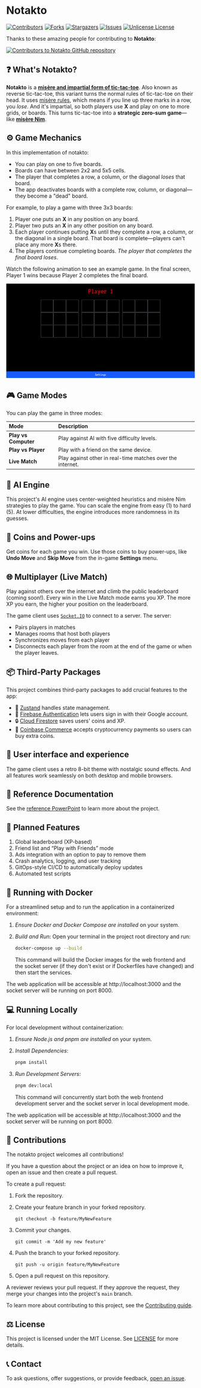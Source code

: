 # Notakto

[![Contributors][contributors-shield]][contributors-url]
[![Forks][forks-shield]][forks-url]
[![Stargazers][stars-shield]][stars-url]
[![Issues][issues-shield]][issues-url]
[![Unlicense License][license-shield]][license-url]


Thanks to these amazing people for contributing to **Notakto**:

<a href="https://github.com/Rakshitg600/notakto-website/graphs/contributors">
  <img src="https://contrib.rocks/image?repo=Rakshitg600/notakto-website" alt="Contributors to Notakto GitHub repository" />

</a>

## :question: What's Notakto?

**Notakto** is a [**misère and impartial form of tic-tac-toe**][1]. Also known as reverse tic-tac-toe, this variant turns the normal rules of tic-tac-toe on their head. It uses [misère rules][3], which means if you line up three marks in a row, you _lose_. And it's impartial, so both players use **X** and play on one to more grids, or boards. This turns tic-tac-toe into a **strategic zero-sum game**—like [**misère Nim**][2].

## :gear: Game Mechanics

In this implementation of notakto:

* You can play on one to five boards.
* Boards can have between 2x2 and 5x5 cells.
* The player that completes a row, a column, or the diagonal _loses_ that board.
* The app deactivates boards with a complete row, column, or diagonal—they become a "dead" board.

For example, to play a game with three 3x3 boards:

1. Player one puts an **X** in any position on any board.
1. Player two puts an **X** in any other position on any board.
1. Each player continues putting **X**s until they complete a row, a column, or the diagonal in a single board. That board is complete—players can't place any more **X**s there.
1. The players continue completing boards. _The player that completes the final board loses_.

 Watch the following animation to see an example game. In the final screen, Player 1 wins because Player 2 completes the final board.

![A GIF of two players playing a three board notakto game.](./assets/images/notakto-example-ezgif.gif)

## :video_game: Game Modes

You can play the game in three modes:

| Mode | Description |
|:-----|:------------|
| **Play vs Computer** | Play against AI with five difficulty levels. |
| **Play vs Player** | Play with a friend on the same device. |
| **Live Match** | Play against other in real-time matches over the internet. |

## :robot: AI Engine

This project's AI engine uses center-weighted heuristics and misère Nim strategies to play the game. You can scale the engine from easy (1) to hard (5). At lower difficulties, the engine introduces more randomness in its guesses.

## :sparkler: Coins and Power-ups

Get coins for each game you win. Use those coins to buy power-ups, like **Undo Move** and **Skip Move** from the in-game **Settings** menu.

## :globe_with_meridians: Multiplayer (Live Match)

Play against others over the internet and climb the public leaderboard (coming soon!). Every win in the Live Match mode earns you XP. The more XP you earn, the higher your position on the leaderboard.

The game client uses [`Socket.IO`][10] to connect to a server. The server:

* Pairs players in matches
* Manages rooms that host both players
* Synchronizes moves from each player
* Disconnects each player from the room at the end of the game or when the player leaves.

## :package: Third-Party Packages

This project combines third-party packages to add crucial features to the app:

* :floppy_disk: [Zustand][4] handles state management.
* :key: [Firebase Authentication][5] lets users sign in with their Google account.
* :lock: [Cloud Firestore][6] saves users' coins and XP.
* :money_with_wings: [Coinbase Commerce][7] accepts cryptocurrency payments so users can buy extra coins.

## :art: User interface and experience

The game client uses a retro 8-bit theme with nostalgic sound effects. And all features work seamlessly on both desktop and mobile browsers.

## :page_facing_up: Reference Documentation

See the [reference PowerPoint][8] to learn more about the project.

## :rocket: Planned Features

1. Global leaderboard (XP-based)
2. Friend list and “Play with Friends” mode
3. Ads integration with an option to pay to remove them
4. Crash analytics, logging, and user tracking
5. GitOps-style CI/CD to automatically deploy updates
6. Automated test scripts

## :whale: Running with Docker

For a streamlined setup and to run the application in a containerized environment:

1.  *Ensure Docker and Docker Compose are installed* on your system.

2.  *Build and Run*:
    Open your terminal in the project root directory and run:
    ```bash
    docker-compose up --build
    ```
    This command will build the Docker images for the web frontend and the socket server (if they don't exist or if Dockerfiles have changed) and then start the services.

The web application will be accessible at http://localhost:3000 and the socket server will be running on port 8000.


## 💻 Running Locally

For local development without containerization:

1.  *Ensure Node.js and pnpm are installed* on your system.

2.  *Install Dependencies*:
    ```bash
    pnpm install
    ```
    

3.  *Run Development Servers*:
    ```bash
    pnpm dev:local
    ```
    
    This command will concurrently start both the web frontend development server and the socket server in local development mode.

The web application will be accessible at http://localhost:3000 and the socket server will be running on port 8000.
## :handshake: Contributions

The notakto project welcomes all contributions!

If you have a question about the project or an idea on how to improve it, open an issue and then create a pull request.

To create a pull request:

1. Fork the repository.
1. Create your feature branch in your forked repository.

    ```console
    git checkout -b feature/MyNewFeature
    ```

1. Commit your changes.

    ```console
    git commit -m 'Add my new feature'
    ```

1. Push the branch to your forked repository.

    ```console
    git push -u origin feature/MyNewFeature
    ```

1. Open a pull request on this repository.

A reviewer reviews your pull request. If they approve the request, they merge your changes into the project's `main` branch.




To learn more about contributing to this project, see the [Contributing guide][14].

## :balance_scale: License

This project is licensed under the MIT License. See [LICENSE][9] for more details.

## :telephone_receiver: Contact

To ask questions, offer suggestions, or provide feedback, [open an issue][11].

[1]: https://en.wikipedia.org/wiki/Tic-tac-toe_variants
[2]: https://www.hackerrank.com/challenges/misere-nim-1/problem
[3]: https://en.wikipedia.org/wiki/Mis%C3%A8re
[4]: https://github.com/pmndrs/zustand
[5]: https://firebase.google.com/docs/auth
[6]: https://firebase.google.com/products/firestore
[7]: https://www.coinbase.com/commerce
[8]: https://drive.google.com/file/d/1QHrSHDZumgNIxZhbl5kNWiP2y36SjO0U/view
[9]: ./LICENSE
[10]: https://socket.io/
[11]: https://github.com/Rakshitg600/notakto-website/issues/new
[12]: https://docs.docker.com/desktop/
[13]: http://localhost:3000
[14]: ./CONTRIBUTING.md

<!-- badge links -->
[contributors-shield]: https://img.shields.io/github/contributors/Rakshitg600/notakto-website.svg?style=for-the-badge
[contributors-url]: https://github.com/Rakshitg600/notakto-website/graphs/contributors
[forks-shield]: https://img.shields.io/github/forks/Rakshitg600/notakto-website.svg?style=for-the-badge
[forks-url]: https://github.com/Rakshitg600/notakto-website/network/members
[stars-shield]: https://img.shields.io/github/stars/Rakshitg600/notakto-website.svg?style=for-the-badge
[stars-url]: https://github.com/Rakshitg600/notakto-website/stargazers
[issues-shield]: https://img.shields.io/github/issues/Rakshitg600/notakto-website.svg?style=for-the-badge
[issues-url]: https://github.com/Rakshitg600/notakto-website/issues
[license-shield]: https://img.shields.io/github/license/Rakshitg600/notakto-website.svg?style=for-the-badge
[license-url]: https://github.com/Rakshitg600/notakto-website/blob/master/LICENSE

